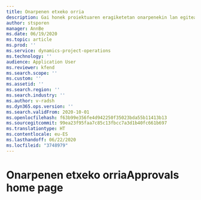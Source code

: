 ```yaml
---
title: Onarpenen etxeko orria
description: Gai honek proiektuaren eragiketetan onarpenekin lan egiteari buruzko informazioa eskaintzen du.
author: stsporen
manager: AnnBe
ms.date: 06/19/2020
ms.topic: article
ms.prod: ''
ms.service: dynamics-project-operations
ms.technology: ''
audience: Application User
ms.reviewer: kfend
ms.search.scope: ''
ms.custom: ''
ms.assetid: ''
ms.search.region: ''
ms.search.industry: ''
ms.author: v-radsh
ms.dyn365.ops.version: ''
ms.search.validFrom: 2020-10-01
ms.openlocfilehash: f63b99e356fe4d942250f35023bda55b11413b13
ms.sourcegitcommit: 99ea23f95faa7c85c13fbcc7a3d1b40fc661b697
ms.translationtype: HT
ms.contentlocale: eu-ES
ms.lasthandoff: 06/22/2020
ms.locfileid: "3748979"
---
```

# <a name="approvals-home-page"></a><span data-ttu-id="6bb93-103">Onarpenen etxeko orria</span><span class="sxs-lookup"><span data-stu-id="6bb93-103">Approvals home page</span></span>

